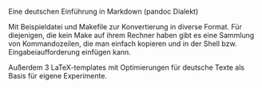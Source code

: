 Eine deutschen Einführung in Markdown (pandoc Dialekt)

Mit Beispieldatei und Makefile zur Konvertierung in diverse Format.
Für diejenigen, die kein Make auf ihrem Rechner haben gibt es
eine Sammlung von Kommandozeilen, die man einfach kopieren und
in der Shell bzw. Eingabeiaufforderung einfügen kann.

Außerdem 3 LaTeX-templates mit Optimierungen für deutsche Texte als
Basis für eigene Experimente.
